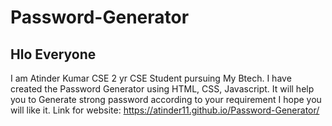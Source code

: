# Password-Generator
## Hlo Everyone
I am Atinder Kumar CSE  2 yr CSE Student pursuing My Btech. I have created the Password Generator using HTML, CSS, Javascript. 
It will help you to  Generate strong password according to your requirement
I hope you will like it.
Link for website: https://atinder11.github.io/Password-Generator/
